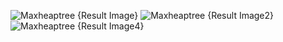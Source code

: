 ![Maxheaptree {Result Image}](https://github.com/user-attachments/assets/c093cf9e-dbf2-46d8-8d02-ca96194f42a4)
![Maxheaptree {Result Image2}](https://github.com/user-attachments/assets/197acd5b-9749-42a9-a893-37efb401b630)
![Maxheaptree {Result Image4}](https://github.com/user-attachments/assets/10133a2f-8e10-4123-89d7-6891c96a1975)
